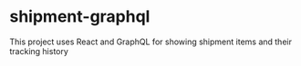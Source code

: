 # shipment-graphql
This project uses React and GraphQL for showing shipment items and their tracking history
